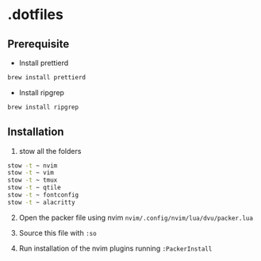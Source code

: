 # .dotfiles 

## Prerequisite

- Install prettierd

```bash
brew install prettierd
```

- Install ripgrep

```bash
brew install ripgrep
```

## Installation

1. stow all the folders

```bash
stow -t ~ nvim
stow -t ~ vim
stow -t ~ tmux
stow -t ~ qtile
stow -t ~ fontconfig
stow -t ~ alacritty
```

2. Open the packer file using nvim `nvim/.config/nvim/lua/dvu/packer.lua`

3. Source this file with `:so`

4. Run installation of the nvim plugins running `:PackerInstall`
